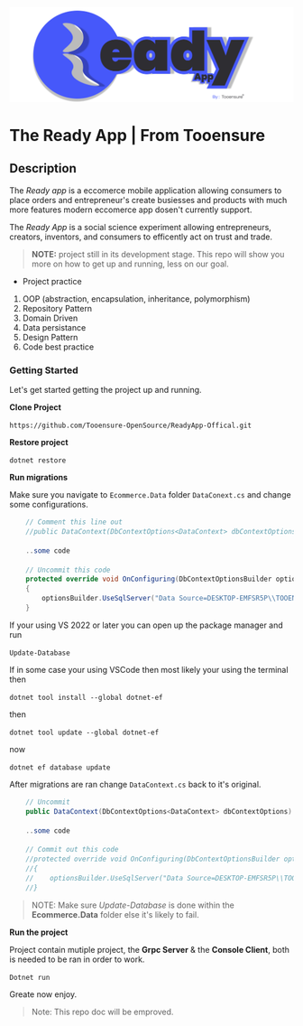 ![Ready App Logo](/img/ReadyappByTooensure.jpg)
# The Ready App | From Tooensure

## Description

The *Ready app* is a eccomerce mobile application allowing consumers to place orders and entrepreneur's create busiesses and products with
much more features modern eccomerce app dosen't currently support.

The *Ready App* is a social science experiment allowing entrepreneurs, creators, inventors, and consumers to efficently act on trust and trade.

> **NOTE:** project still in its development stage. This repo will show you more on how to get up and running, less on our goal.

* Project practice
1. OOP (abstraction, encapsulation, inheritance, polymorphism)
2. Repository Pattern
3. Domain Driven
4. Data persistance
5. Design Pattern
6. Code best practice

### Getting Started

Let's get started getting the project up and running.

**Clone Project**

```https://github.com/Tooensure-OpenSource/ReadyApp-Offical.git```

**Restore project**

```dotnet restore```

**Run migrations**

Make sure you navigate to ``Ecommerce.Data`` folder ``DataConext.cs`` and change some configurations.

```c#
    // Comment this line out
    //public DataContext(DbContextOptions<DataContext> dbContextOptions) : base(dbContextOptions) { }

    ..some code

    // Uncommit this code
    protected override void OnConfiguring(DbContextOptionsBuilder optionsBuilder)
    {
        optionsBuilder.UseSqlServer("Data Source=DESKTOP-EMFSR5P\\TOOENSURE;Initial Catalog=ReadyAppDb;Integrated Security=True");
    }
```

If your using VS 2022 or later you can open up the package manager and run

```Update-Database```

If in some case your using VSCode then most likely your using the terminal then

```dotnet tool install --global dotnet-ef```

then 

```dotnet tool update --global dotnet-ef```

now

```dotnet ef database update```

After migrations are ran change ``DataContext.cs`` back to it's original.

```c#
    // Uncommit
    public DataContext(DbContextOptions<DataContext> dbContextOptions) : base(dbContextOptions) { }

    ..some code

    // Commit out this code
    //protected override void OnConfiguring(DbContextOptionsBuilder optionsBuilder)
    //{
    //    optionsBuilder.UseSqlServer("Data Source=DESKTOP-EMFSR5P\\TOOENSURE;Initial Catalog=ReadyAppDb;Integrated Security=True");
    //}
```

> NOTE: Make sure *Update-Database* is done within the **Ecommerce.Data** folder else it's likely to fail.

**Run the project**

Project contain mutiple project, the **Grpc Server** & the **Console Client**, both is needed to be ran in order to work.

```Dotnet run```

Greate now enjoy.

>Note: This repo doc will be emproved.